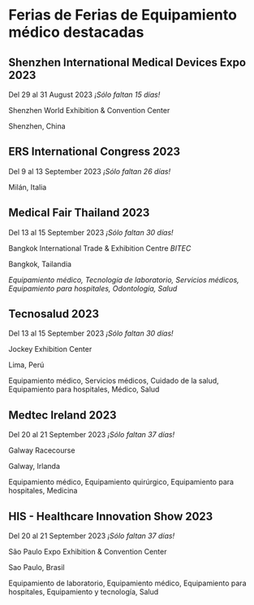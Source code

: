 # Ferias de Ferias de Equipamiento médico destacadas

## Shenzhen International Medical Devices Expo 2023

Del 29 al 31 August 2023 *¡Sólo faltan 15 días!*

Shenzhen World Exhibition & Convention Center

Shenzhen, China

## ERS International Congress 2023

Del 9 al 13 September 2023 *¡Sólo faltan 26 días!*

Milán, Italia


## Medical Fair Thailand 2023

Del 13 al 15 September 2023 *¡Sólo faltan 30 días!*

Bangkok International Trade & Exhibition Centre *BITEC*

Bangkok, Tailandia

*Equipamiento médico, Tecnología de laboratorio, Servicios médicos, Equipamiento para hospitales, Odontología, Salud*

## Tecnosalud 2023

Del 13 al 15 September 2023 *¡Sólo faltan 30 días!*

Jockey Exhibition Center

Lima, Perú

Equipamiento médico, Servicios médicos, Cuidado de la salud, Equipamiento para hospitales, Médico, Salud

## Medtec Ireland 2023

Del 20 al 21 September 2023 *¡Sólo faltan 37 días!*

Galway Racecourse

Galway, Irlanda

Equipamiento médico, Equipamiento quirúrgico, Equipamiento para hospitales, Medicina

## HIS - Healthcare Innovation Show 2023

Del 20 al 21 September 2023 *¡Sólo faltan 37 días!*

São Paulo Expo Exhibition & Convention Center

Sao Paulo, Brasil

Equipamiento de laboratorio, Equipamiento médico, Equipamiento para hospitales, Equipamiento y tecnología, Salud